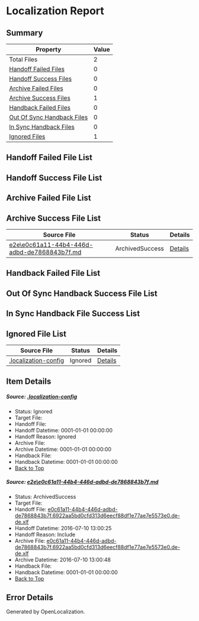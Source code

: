# <a name='report-top'></a> Localization Report

## Summary
 Property | Value 
 -------- | ----- 
 Total Files | 2
[ Handoff Failed Files ](#handoff-failed-list)| 0
[ Handoff Success Files ](#handoff-success-list)| 0
[ Archive Failed Files ](#archive-failed-list)| 0
[ Archive Success Files ](#archive-success-list)| 1
[ Handback Failed Files ](#handback-failed-list)| 0
[ Out Of Sync Handback Files ](#outofsync-handback-success-list)| 0
[ In Sync Handback Files ](#insync-handback-success-list)| 0
[ Ignored Files ](#ignored-list)| 1

## <a name='handoff-failed-list'></a> Handoff Failed File List

## <a name='handoff-success-list'></a> Handoff Success File List

## <a name='archive-failed-list'></a> Archive Failed File List

## <a name='archive-success-list'></a> Archive Success File List
 Source File | Status | Details 
 ----------- | ------ | ------- 
 [e2e\e0c61a11-44b4-446d-adbd-de7868843b7f.md](https://github.com/OpenLocalizationTestOrg/oltest/blob/800c4161d6931e376e029f55c5550c1e491bac7b/e2e/e0c61a11-44b4-446d-adbd-de7868843b7f.md) | ArchivedSuccess | [Details](#6277a97d43b743f0a56c4ba56d4a9115579e47151)

## <a name='handback-failed-list'></a> Handback Failed File List

## <a name='outofsync-handback-success-list'></a> Out Of Sync Handback Success File List

## <a name='insync-handback-success-list'></a> In Sync Handback File Success List

## <a name='ignored-list'></a> Ignored File List
 Source File | Status | Details 
 ----------- | ------ | ------- 
 [.localization-config](https://github.com/OpenLocalizationTestOrg/oltest/blob/800c4161d6931e376e029f55c5550c1e491bac7b/.localization-config) | Ignored | [Details](#3d4f252ac210baf56311d7e97dcc2db10974dbd20)

## Item Details
##### <a name='3d4f252ac210baf56311d7e97dcc2db10974dbd20'></a> Source: [.localization-config](https://github.com/OpenLocalizationTestOrg/oltest/blob/800c4161d6931e376e029f55c5550c1e491bac7b/.localization-config)
* Status: Ignored
* Target File: 
* Handoff File: 
* Handoff Datetime: 0001-01-01 00:00:00
* Handoff Reason: Ignored
* Archive File: 
* Archive Datetime: 0001-01-01 00:00:00
* Handback File: 
* Handback Datetime: 0001-01-01 00:00:00
* [Back to Top](#report-top)

##### <a name='6277a97d43b743f0a56c4ba56d4a9115579e47151'></a> Source: [e2e\e0c61a11-44b4-446d-adbd-de7868843b7f.md](https://github.com/OpenLocalizationTestOrg/oltest/blob/800c4161d6931e376e029f55c5550c1e491bac7b/e2e/e0c61a11-44b4-446d-adbd-de7868843b7f.md)
* Status: ArchivedSuccess
* Target File: 
* Handoff File: [e0c61a11-44b4-446d-adbd-de7868843b7f.6922aa5bd0cfd313d6eecf88df1e77ae7e5573e0.de-de.xlf](https://github.com/OpenLocalizationTestOrg/olhandoff-e2e/blob/6e60580d57747d2158c55c311be3f927a04fbcfd/ol-handoff/OpenLocalizationTestOrg/oltest-dede-fly/ci/ht/e0c61a11-44b4-446d-adbd-de7868843b7f.6922aa5bd0cfd313d6eecf88df1e77ae7e5573e0.de-de.xlf)
* Handoff Datetime: 2016-07-10 13:00:25
* Handoff Reason: Include
* Archive File: [e0c61a11-44b4-446d-adbd-de7868843b7f.6922aa5bd0cfd313d6eecf88df1e77ae7e5573e0.de-de.xlf](https://github.com/OpenLocalizationTestOrg/olhandoff-e2e/blob/39100cba0d61549a6d71c7a5cd7e8e31d401d664/ol-archive/OpenLocalizationTestOrg/oltest-dede-fly/ci/ht/e0c61a11-44b4-446d-adbd-de7868843b7f.6922aa5bd0cfd313d6eecf88df1e77ae7e5573e0.de-de.xlf)
* Archive Datetime: 2016-07-10 13:00:48
* Handback File: 
* Handback Datetime: 0001-01-01 00:00:00
* [Back to Top](#report-top)


## Error Details

Generated by OpenLocalization.

